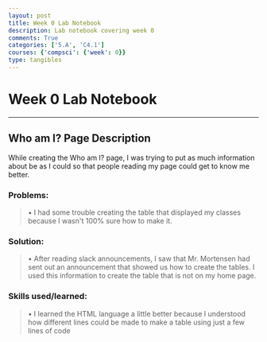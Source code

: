 ```yaml
---
layout: post
title: Week 0 Lab Notebook
description: Lab notebook covering week 0
comments: True
categories: ['5.A', 'C4.1']
courses: {'compsci': {'week': 0}}
type: tangibles
---
```


# Week 0 Lab Notebook

---

## Who am I? Page Description

While creating the Who am I? page, I was trying to put as much information about be as I could so that people reading my page could get to know me better.

### Problems:
> • I had some trouble creating the table that displayed my classes because I wasn't 100% sure how to make it.

### Solution:
> • After reading slack announcements, I saw that Mr. Mortensen had sent out an announcement that showed us how to create the tables. I used this information to create the table that is not on my home page.

### Skills used/learned:
> • I learned the HTML language a little better because I understood how different lines could be made to make a table using just a few lines of code